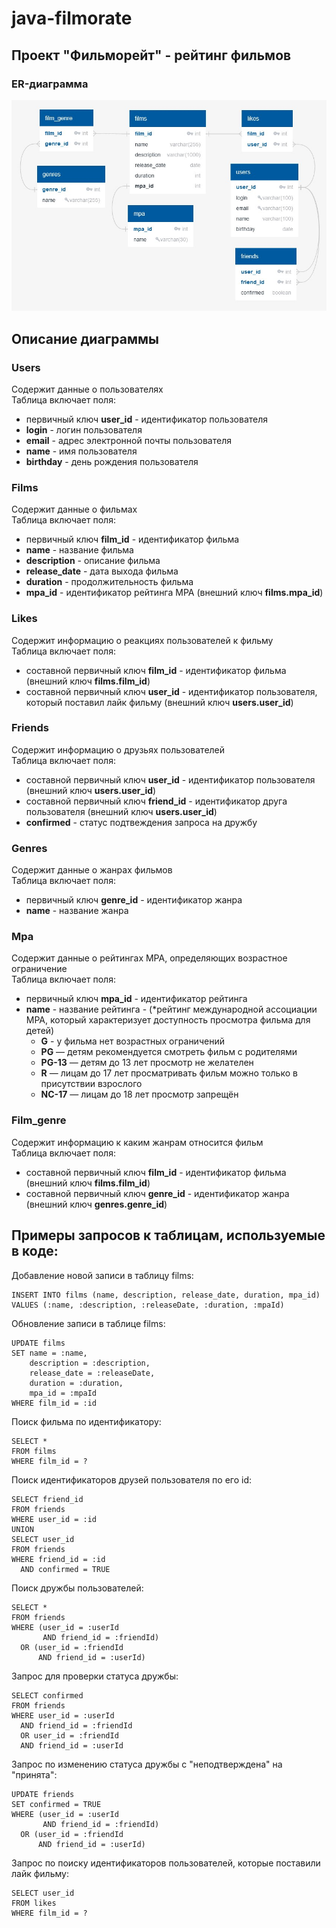 # java-filmorate
## Проект "Фильморейт" - рейтинг фильмов

### ЕR-диаграмма
![project ER-diagram](src/main/resources/er_diagram.jpg)

## Описание диаграммы

### Users
Содержит данные о пользователях
<br/>
Таблица включает поля:
* первичный ключ **user_id** - идентификатор пользователя
* **login** - логин пользователя
* **email** - адрес электронной почты пользователя
* **name** - имя пользователя
* **birthday** - день рождения пользователя

### Films
Содержит данные о фильмах
<br/>
Таблица включает поля:
* первичный ключ **film_id** - идентификатор фильма
* **name** - название фильма
* **description** - описание фильма
* **release_date** - дата выхода фильма
* **duration** - продолжительность фильма
* **mpa_id** - идентификатор рейтинга MPA (внешний ключ **films.mpa_id**)

### Likes
Содержит информацию о реакциях пользователей к фильму
<br/>
Таблица включает поля:
* составной первичный ключ **film_id** - идентификатор фильма (внешний ключ **films.film_id**)
* составной первичный ключ **user_id** - идентификатор пользователя, который поставил лайк фильму 
(внешний ключ **users.user_id**)

### Friends
Содержит информацию о друзьях пользователей
<br/>
Таблица включает поля:
* составной первичный ключ **user_id** - идентификатор пользователя (внешний ключ **users.user_id**)
* составной первичный ключ **friend_id** - идентификатор друга пользователя (внешний ключ **users.user_id**)
* **confirmed** - статус подтвеждения запроса на дружбу

### Genres
Содержит данные о жанрах фильмов
<br/>
Таблица включает поля:
* первичный ключ **genre_id** - идентификатор жанра
* **name** - название жанра

### Mpa
Содержит данные о рейтингах MPA, определяющих возрастное ограничение
<br/>
Таблица включает поля:
* первичный ключ **mpa_id** - идентификатор рейтинга
* **name** - название рейтинга - (*рейтинг международной ассоциации MPA, который характеризует доступность просмотра фильма для детей)
    * **G** - у фильма нет возрастных ограничений
    * **PG** — детям рекомендуется смотреть фильм с родителями
    * **PG-13** — детям до 13 лет просмотр не желателен
    * **R** — лицам до 17 лет просматривать фильм можно только в присутствии взрослого
    * **NC-17** — лицам до 18 лет просмотр запрещён

### Film_genre
Содержит информацию к каким жанрам относится фильм
<br/>
Таблица включает поля:
* составной первичный ключ **film_id** - идентификатор фильма (внешний ключ **films.film_id**)
* составной первичный ключ **genre_id** - идентификатор жанра (внешний ключ **genres.genre_id**)


## Примеры запросов к таблицам, используемые в коде:
Добавление новой записи в таблицу films:
```
INSERT INTO films (name, description, release_date, duration, mpa_id)
VALUES (:name, :description, :releaseDate, :duration, :mpaId)
```
Обновление записи в таблице films:
```
UPDATE films
SET name = :name,
    description = :description,
    release_date = :releaseDate,
    duration = :duration,
    mpa_id = :mpaId
WHERE film_id = :id
```
Поиск фильма по идентификатору:
```
SELECT *
FROM films 
WHERE film_id = ?
```
Поиск идентификаторов друзей пользователя по его id:
```
SELECT friend_id
FROM friends
WHERE user_id = :id
UNION
SELECT user_id
FROM friends
WHERE friend_id = :id
  AND confirmed = TRUE
```
Поиск дружбы пользователей:
```
SELECT *
FROM friends
WHERE (user_id = :userId
       AND friend_id = :friendId)
  OR (user_id = :friendId
      AND friend_id = :userId)
```
Запрос для проверки статуса дружбы:
```
SELECT confirmed
FROM friends
WHERE user_id = :userId
  AND friend_id = :friendId
  OR user_id = :friendId
  AND friend_id = :userId
```
Запрос по изменению статуса дружбы с "неподтверждена" на "принята":
```
UPDATE friends
SET confirmed = TRUE
WHERE (user_id = :userId
       AND friend_id = :friendId)
  OR (user_id = :friendId
      AND friend_id = :userId)
```
Запрос по поиску идентификаторов пользователей, которые поставили лайк фильму:
```
SELECT user_id
FROM likes
WHERE film_id = ?
```